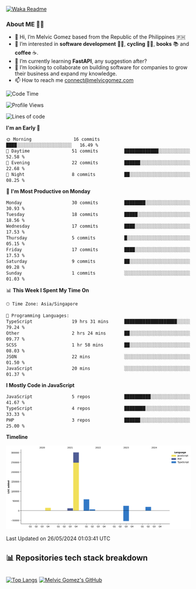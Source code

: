 [![Waka Readme](https://github.com/melvicgomez/melvicgomez/actions/workflows/main.yml/badge.svg)](https://github.com/melvicgomez/melvicgomez/actions/workflows/main.yml)

### **About ME 🚴🏻** 
- 👋 Hi, I’m Melvic Gomez based from the Republic of the Philippines 🇵🇭
- 👀 I’m interested in **software development** 👨‍💻, **cycling** 🚴‍♂️, **books** 📚 and **coffee** ☕. 
- 🌱 I’m currently learning **FastAPI**, any suggestion after?
- 💞️ I’m looking to collaborate on building software for companies to grow their business and expand my knowledge.
- 📫 How to reach me <connect@melvicgomez.com>
 
<!--START_SECTION:waka-->
![Code Time](http://img.shields.io/badge/Code%20Time-3%2C058%20hrs%2031%20mins-blue)

![Profile Views](http://img.shields.io/badge/Profile%20Views-0-blue)

![Lines of code](https://img.shields.io/badge/From%20Hello%20World%20I%27ve%20Written-433.1%20thousand%20lines%20of%20code-blue)

**I'm an Early 🐤** 

```text
🌞 Morning                16 commits          ████░░░░░░░░░░░░░░░░░░░░░   16.49 % 
🌆 Daytime                51 commits          █████████████░░░░░░░░░░░░   52.58 % 
🌃 Evening                22 commits          ██████░░░░░░░░░░░░░░░░░░░   22.68 % 
🌙 Night                  8 commits           ██░░░░░░░░░░░░░░░░░░░░░░░   08.25 % 
```
📅 **I'm Most Productive on Monday** 

```text
Monday                   30 commits          ████████░░░░░░░░░░░░░░░░░   30.93 % 
Tuesday                  18 commits          █████░░░░░░░░░░░░░░░░░░░░   18.56 % 
Wednesday                17 commits          ████░░░░░░░░░░░░░░░░░░░░░   17.53 % 
Thursday                 5 commits           █░░░░░░░░░░░░░░░░░░░░░░░░   05.15 % 
Friday                   17 commits          ████░░░░░░░░░░░░░░░░░░░░░   17.53 % 
Saturday                 9 commits           ██░░░░░░░░░░░░░░░░░░░░░░░   09.28 % 
Sunday                   1 commits           ░░░░░░░░░░░░░░░░░░░░░░░░░   01.03 % 
```


📊 **This Week I Spent My Time On** 

```text
🕑︎ Time Zone: Asia/Singapore

💬 Programming Languages: 
TypeScript               19 hrs 31 mins      ████████████████████░░░░░   79.24 % 
Other                    2 hrs 24 mins       ██░░░░░░░░░░░░░░░░░░░░░░░   09.77 % 
SCSS                     1 hr 58 mins        ██░░░░░░░░░░░░░░░░░░░░░░░   08.03 % 
JSON                     22 mins             ░░░░░░░░░░░░░░░░░░░░░░░░░   01.50 % 
JavaScript               20 mins             ░░░░░░░░░░░░░░░░░░░░░░░░░   01.37 % 
```

**I Mostly Code in JavaScript** 

```text
JavaScript               5 repos             ██████████░░░░░░░░░░░░░░░   41.67 % 
TypeScript               4 repos             ████████░░░░░░░░░░░░░░░░░   33.33 % 
PHP                      3 repos             ██████░░░░░░░░░░░░░░░░░░░   25.00 % 
```



**Timeline**

![Lines of Code chart](https://raw.githubusercontent.com/melvicgomez/melvicgomez/master/assets/bar_graph.png)


 Last Updated on 26/05/2024 01:03:41 UTC
<!--END_SECTION:waka-->


## 📊 Repositories tech stack breakdown
<div style="display:inline-flex;">

<div style="margin-right:5px;">

[![Top Langs](https://github-readme-stats.vercel.app/api/top-langs/?username=melvicgomez&count_private=true&show_icons=true&bg_color=202124&title_color=D12A1E&icon_color=FAD127&text_color=ffffff)](https://melvicgomez.com)
</div>

[![Melvic Gomez's GitHub](https://github-readme-stats.vercel.app/api?username=melvicgomez&count_private=true&show_icons=true&bg_color=202124&title_color=D12A1E&icon_color=FAD127&text_color=ffffff)](https://github.com/melvicgomez)
<div>
